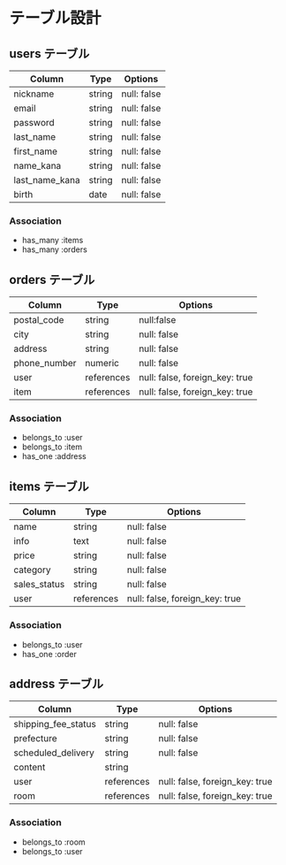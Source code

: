 # テーブル設計

## users テーブル

| Column            | Type   | Options     |
| ---------------   | ------ | ----------- |
| nickname          | string | null: false |
| email             | string | null: false |
| password          | string | null: false |
| last_name         | string | null: false |
| first_name        | string | null: false |
| name_kana         | string | null: false |
| last_name_kana    | string | null: false |
| birth             | date   | null: false |

### Association

- has_many :items
- has_many :orders

## orders テーブル

| Column              | Type       | Options                        |
| ------------------- | ---------- | ------------------------------ |
| postal_code         | string     | null:false                     |
| city                | string     | null: false                    |
| address             | string     | null: false                    |
| phone_number        | numeric    | null: false                    |
| user                | references | null: false, foreign_key: true | 
| item                | references | null: false, foreign_key: true |

### Association

- belongs_to :user
- belongs_to :item
- has_one    :address

## items テーブル

| Column              | Type       | Options                        |
| ------------------- | ---------- | ------------------------------ |
| name                | string     | null: false                    |
| info                | text       | null: false                    |
| price               | string     | null: false                    |
| category            | string     | null: false                    |
| sales_status        | string     | null: false                    |
| user                | references | null: false, foreign_key: true |

### Association

- belongs_to :user
- has_one    :order

## address テーブル

| Column              | Type       | Options                        |
| ------------------- | ---------- | ------------------------------ |
| shipping_fee_status | string     | null: false                    |
| prefecture          | string     | null: false                    |
| scheduled_delivery  | string     | null: false                    |
| content             | string     |                                |
| user                | references | null: false, foreign_key: true |
| room                | references | null: false, foreign_key: true |

### Association

- belongs_to :room
- belongs_to :user